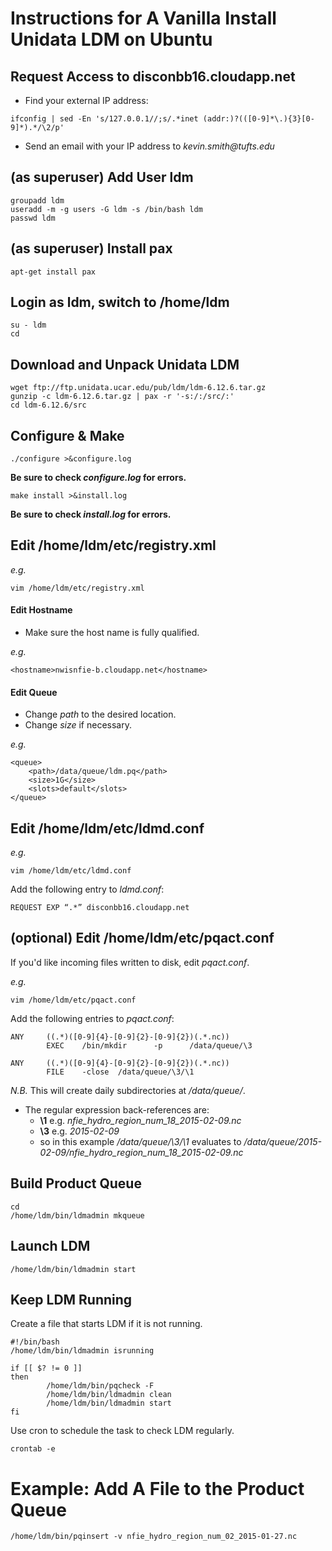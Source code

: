 # Instructions for A Vanilla Install Unidata LDM on Ubuntu
## Request Access to disconbb16.cloudapp.net
* Find your external IP address:


```
ifconfig | sed -En 's/127.0.0.1//;s/.*inet (addr:)?(([0-9]*\.){3}[0-9]*).*/\2/p'
```
* Send an email with your IP address to  _kevin.smith@tufts.edu_

## (as superuser) Add User ldm
```
groupadd ldm
useradd -m -g users -G ldm -s /bin/bash ldm
passwd ldm
```

## (as superuser) Install pax
```
apt-get install pax
```

## Login as ldm, switch to /home/ldm
```
su - ldm
cd
```

## Download and Unpack Unidata LDM
```
wget ftp://ftp.unidata.ucar.edu/pub/ldm/ldm-6.12.6.tar.gz
gunzip -c ldm-6.12.6.tar.gz | pax -r '-s:/:/src/:'
cd ldm-6.12.6/src
```

## Configure & Make
```
./configure >&configure.log
```
 __Be sure to check _configure.log_ for errors.__

```
make install >&install.log
```
__Be sure to check _install.log_ for errors.__

## Edit /home/ldm/etc/registry.xml
_e.g._
```
vim /home/ldm/etc/registry.xml
```

#### Edit Hostname
* Make sure the host name is fully qualified.

_e.g._
```
<hostname>nwisnfie-b.cloudapp.net</hostname>
```
#### Edit Queue
* Change _path_ to the desired location. 
* Change _size_ if necessary. 

_e.g._
```
<queue>
	<path>/data/queue/ldm.pq</path>
	<size>1G</size>
	<slots>default</slots>
</queue>
```

## Edit /home/ldm/etc/ldmd.conf
_e.g._
```
vim /home/ldm/etc/ldmd.conf
```

Add the following entry to _ldmd.conf_:

```
REQUEST EXP “.*” disconbb16.cloudapp.net
```

## (optional) Edit /home/ldm/etc/pqact.conf
If you'd like incoming files written to disk, edit _pqact.conf_.

_e.g._
```
vim /home/ldm/etc/pqact.conf
```

Add the following entries to _pqact.conf_:

```
ANY     ((.*)([0-9]{4}-[0-9]{2}-[0-9]{2})(.*.nc))
        EXEC    /bin/mkdir      -p      /data/queue/\3

ANY     ((.*)([0-9]{4}-[0-9]{2}-[0-9]{2})(.*.nc))
        FILE    -close  /data/queue/\3/\1
```
_N.B._ This will create daily subdirectories at  _/data/queue/_.

* The regular expression back-references are:
	* __\1__ e.g. _nfie_hydro_region_num_18_2015-02-09.nc_  
	* __\3__ e.g. _2015-02-09_
	* so in this example _/data/queue/\3/\1_ evaluates to _/data/queue/2015-02-09/nfie_hydro_region_num_18_2015-02-09.nc_ 

## Build Product Queue
```
cd
/home/ldm/bin/ldmadmin mkqueue
```

## Launch LDM
```
/home/ldm/bin/ldmadmin start
```

## Keep LDM Running

Create a file that starts LDM if it is not running. 
```
#!/bin/bash
/home/ldm/bin/ldmadmin isrunning

if [[ $? != 0 ]]
then
        /home/ldm/bin/pqcheck -F
        /home/ldm/bin/ldmadmin clean
        /home/ldm/bin/ldmadmin start
fi
```
Use cron to schedule the task to check LDM regularly.
```
crontab -e
```

# Example: Add A File to the Product Queue
```
/home/ldm/bin/pqinsert -v nfie_hydro_region_num_02_2015-01-27.nc
```
